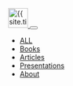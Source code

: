 <nav class="navbar navbar-expand-md navbar-light bg-light py-3 mb-4 border-bottom">
  <div class="container-fluid">
    <a class="navbar-brand" href="{{ site.baseurl }}/">
      <img src="{{ site.baseurl }}/public/images/logo.svg" alt="{{ site.title }} - Home" height="40">
    </a>
    <button class="navbar-toggler" type="button" data-bs-toggle="collapse" data-bs-target="#navbarNav" aria-controls="navbarNav" aria-expanded="false" aria-label="Toggle navigation">
      <span class="navbar-toggler-icon"></span>
    </button>
    <div class="collapse navbar-collapse justify-content-end" id="navbarNav">
      <ul class="navbar-nav gap-3">
        <li class="nav-item">
          <a class="nav-link" href="{{ site.baseurl }}/list/index">ALL</a>
        </li>
        <li class="nav-item">
          <a class="nav-link" href="{{ site.baseurl }}/list/books">Books</a>
        </li>
        <li class="nav-item">
          <a class="nav-link" href="{{ site.baseurl }}/list/articles">Articles</a>
        </li>
        <li class="nav-item">
          <a class="nav-link" href="{{ site.baseurl }}/list/presentations">Presentations</a>
        </li>
        <li class="nav-item">
          <a class="nav-link" href="{{ site.baseurl }}/about">About</a>
        </li>
      </ul>
    </div>
  </div>
</nav>
